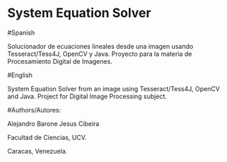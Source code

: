 # System Equation Solver
#Spanish

Solucionador de ecuaciones lineales desde una imagen usando Tesseract/Tess4J, OpenCV y Java.
Proyecto para la materia de Procesamiento Digital de Imagenes.

#English

System Equation Solver from an image using Tesseract/Tess4J, OpenCV and Java.
Project for Digital Image Processing subject.



#Authors/Autores:

Alejandro Barone
Jesus Cibeira





Facultad de Ciencias, UCV.

Caracas, Venezuela.
